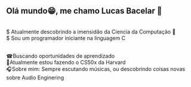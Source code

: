 
## Olá mundo😁, me chamo Lucas Bacelar 👋 

<br/> $ Atualmente descobrindo a imensidão da Ciencia da Computação 👀 
<br/> $ Sou um programador iniciante na linguagem C

<br/> ☎Buscando oportunidades de aprendizado
<br/> 📝Atualmente estou fazendo o CS50x da Harvard
<br/> 🎧Sobre mim: Sempre escutando músicas, ou descobrindo coisas novas sobre Audio Enginering
